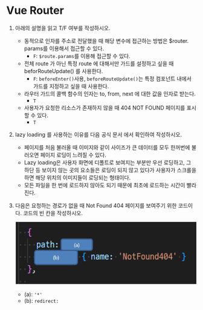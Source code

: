 # Vue Router

1. 아래의 설명을 읽고 T/F 여부를 작성하시오.

   - 동적으로 인자를 주소로 전달했을 때 해당 변수에 접근하는 방법은 $router. params를 이용해서 접근할 수 있다.
     - `F`: `$route.params`를 이용해 접근할 수 있다.
   - 전체 route 가 아닌 특정 route 에 대해서만 가드를 설정하고 싶을 때 beforRouteUpdate() 를 사용한다.
     - `F`: `beforeEnter()`사용, `beforeRouteUpdate()`는 특정 컴포넌트 내에서 가드를 지정하고 싶을 때 사용한다.
   - 라우터 가드의 콜백 함수의 인자는 to, from, next 에 대한 값을 인자로 받는다.
     - `T`
   - 사용자가 요청한 리소스가 존재하지 않을 때 404 NOT FOUND 페이지를 표시할 수 있다.
     - `T`

2. lazy loading 를 사용하는 이유를 다음 공식 문서 에서 확인하여 작성하시오.

   - 페이지를 처음 불러올 때 이미지와 같이 사이즈가 큰 데이터를 모두 한꺼번에 불러오면 페이지 로딩이 느려질 수 있다.
   - Lazy loading은 사용자 화면에 디폴트로 보여지는 부분만 우선 로딩하고, 그 하단 등 보이지 않는 곳의 요소들은 로딩이 되지 않고 있다가 사용자가 스크롤을 하면 해당 위치의 이미지들이 로딩되는 형태이다.
   - 모든 파일을 한 번에 로드하지 않아도 되기 때문에 최초에 로드하는 시간이 빨라진다.

3. 다음은 요청하는 경로가 없을 때 Not Found 404 페이지를 보여주기 위한 코드이다. 코드의 빈 칸을 작성하시오.

   ![image-20221110093200716](08_vue_homework.assets/image-20221110093200716.png)

   - (a): `'*'`
   - (b): `redirect:`

   

